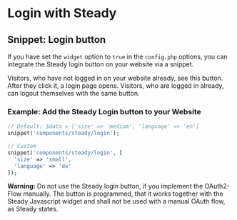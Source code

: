 # Login with Steady

## Snippet: Login button

If you have set the `widget` option to `true` in the `config.php` options, you can integrate the Steady login button on your website via a snippet.

Visitors, who have not logged in on your website already, see this button. After they click it, a login page opens. Visitors, who are logged in already, can logout themselves with the same button.

### Example: Add the Steady Login button to your Website

```php
// Default: $data = ['size' => 'medium', 'language' => 'en']
snippet('components/steady/login');

// Custom
snippet('components/steady/login', [
  'size' => 'small',
  'language' => 'de'
]);
```

**Warning:** Do not use the Steady login button, if you implement the OAuth2-Flow manually. The button is programmed, that it works together with the Steady Javascript widget and shall not be used with a manual OAuth flow, as Steady states.
